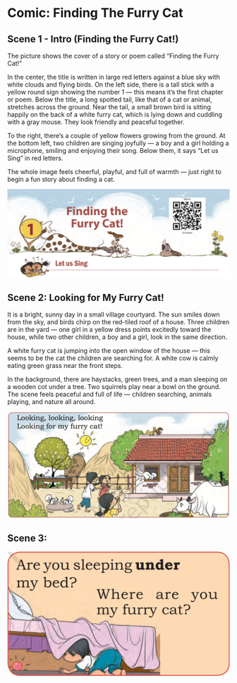 # Comic: Finding The Furry Cat

## Scene 1 - Intro (Finding the Furry Cat!)

The picture shows the cover of a story or poem called “Finding the Furry Cat!”

In the center, the title is written in large red letters against a blue sky with white clouds and flying birds. On the left side, there is a tall stick with a yellow round sign showing the number 1 — this means it’s the first chapter or poem.
Below the title, a long spotted tail, like that of a cat or animal, stretches across the ground. Near the tail, a small brown bird is sitting happily on the back of a white furry cat, which is lying down and cuddling with a gray mouse. They look friendly and peaceful together.

To the right, there’s a couple of yellow flowers growing from the ground. At the bottom left, two children are singing joyfully — a boy and a girl holding a microphone, smiling and enjoying their song. Below them, it says “Let us Sing” in red letters.

The whole image feels cheerful, playful, and full of warmth — just right to begin a fun story about finding a cat.


<img alt="image" src="https://github.com/ednet-protocol/cbse-board/blob/main/pre-number-concepts/finding-the-furry-cat/furry-cat-01.png?raw=true" />


## Scene 2: Looking for My Furry Cat!

It is a bright, sunny day in a small village courtyard. The sun smiles down from the sky, and birds chirp on the red-tiled roof of a house. Three children are in the yard — one girl in a yellow dress points excitedly toward the house, while two other children, a boy and a girl, look in the same direction.

A white furry cat is jumping into the open window of the house — this seems to be the cat the children are searching for. A white cow is calmly eating green grass near the front steps.

In the background, there are haystacks, green trees, and a man sleeping on a wooden cot under a tree. Two squirrels play near a bowl on the ground. The scene feels peaceful and full of life — children searching, animals playing, and nature all around.

<img alt="image" src="https://github.com/ednet-protocol/cbse-board/blob/main/pre-number-concepts/finding-the-furry-cat/02.png?raw=true" />

## Scene 3: 

<img alt="image" src="https://github.com/ednet-protocol/cbse-board/blob/main/pre-number-concepts/finding-the-furry-cat/03.PNG?raw=true" />
